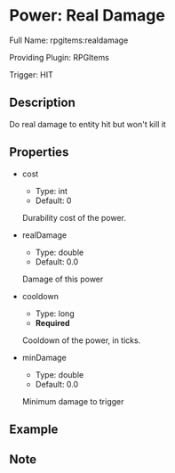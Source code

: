 # Power: Real Damage

<!-- This file is generated ingame by `/rpgitem gen-wiki`. -->
<!-- Please only edit between "beginCustomXXXX" and "endCustomXXXX".  -->
<!-- If you want to edit description of this power or property, -->
<!-- please edit corresponding section in "resources/lang/en_US.yml" -->

Full Name: rpgitems:realdamage

Providing Plugin: RPGItems

Trigger: HIT

<!-- beginCustomHeader -->
<!-- endCustomHeader -->

## Description

Do real damage to entity hit but won't kill it
<!-- beginCustomDescription -->
<!-- endCustomDescription -->

## Properties

* cost

  * Type: int
  * Default: 0

  Durability cost of the power.

* realDamage

  * Type: double
  * Default: 0.0

  Damage of this power

* cooldown

  * Type: long
  * **Required**

  Cooldown of the power, in ticks.

* minDamage

  * Type: double
  * Default: 0.0

  Minimum damage to trigger


<!-- beginCustomProperties -->
<!-- endCustomProperties -->

## Example

<!-- beginCustomExample -->
<!-- endCustomExample -->

## Note

<!-- beginCustomNote -->
<!-- endCustomNote -->